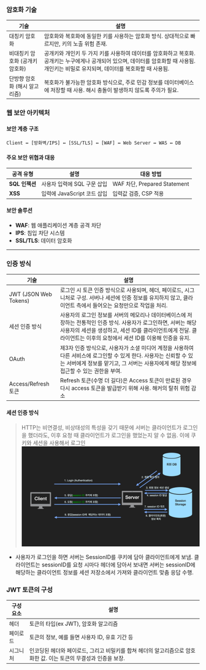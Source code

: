 ### 암호화 기술

| 기술                            | 설명                                                                                                                                                                                       |
| ------------------------------- | ------------------------------------------------------------------------------------------------------------------------------------------------------------------------------------------ |
| 대칭키 암호화                   | 암호화와 복호화에 동일한 키를 사용하는 암호화 방식. 상대적으로 빠르지만, 키의 노출 위험 존재.                                                                                              |
| 비대칭키 암호화 (공개키 암호화) | 공개키와 개인키 두 가지 키를 사용하여 데이터를 암호화하고 복호화. 공개키는 누구에게나 공개되어 있으며, 데이터를 암호화할 때 사용됨. 개인키는 비밀로 유지되며, 데이터를 복호화할 때 사용됨. |
| 단방향 암호화 (해시 알고리즘)   | 복호화가 불가능한 암호화 방식으로, 주로 민감 정보를 데이터베이스에 저장할 때 사용. 해시 충돌이 발생하지 않도록 주의가 필요.                                                                |

### 웹 보안 아키텍처

#### 보안 계층 구조
```
Client ↔ [방화벽/IPS] ↔ [SSL/TLS] ↔ [WAF] ↔ Web Server ↔ WAS ↔ DB
```

#### 주요 보안 위협과 대응
| 공격 유형 | 설명 | 대응 방법 |
|-----------|------|-----------|
| **SQL 인젝션** | 사용자 입력에 SQL 구문 삽입 | WAF 차단, Prepared Statement |
| **XSS** | 입력에 JavaScript 코드 삽입 | 입력값 검증, CSP 적용 |

#### 보안 솔루션
- **WAF**: 웹 애플리케이션 계층 공격 차단
- **IPS**: 침입 차단 시스템
- **SSL/TLS**: 데이터 암호화

---

### 인증 방식

| 기술                  | 설명                                                                                                                                                                                                                                    |
| --------------------- | --------------------------------------------------------------------------------------------------------------------------------------------------------------------------------------------------------------------------------------- |
| JWT (JSON Web Tokens) | 로그인 시 토큰 인증 방식으로 사용되며, 헤더, 페이로드, 시그니처로 구성. 서버나 세션에 인증 정보를 유지하지 않고, 클라이언트 측에서 들어오는 요청만으로 작업을 처리.                                                                     |
| 세션 인증 방식        | 사용자의 로그인 정보를 서버의 메모리나 데이터베이스에 저장하는 전통적인 인증 방식. 사용자가 로그인하면, 서버는 해당 사용자의 세션을 생성하고, 세션 ID를 클라이언트에게 전달. 클라이언트는 이후의 요청에서 세션 ID를 이용해 인증을 유지. |
| OAuth                 | 제3자 인증 방식으로, 사용자가 소셜 미디어 계정을 사용하여 다른 서비스에 로그인할 수 있게 한다. 사용자는 신뢰할 수 있는 서버에게 정보를 맡기고, 그 서버는 사용자에게 해당 정보에 접근할 수 있는 권한을 부여.                             |
| Access/Refresh 토큰   | Refresh 토큰(수명 더 길다)은 Access 토큰이 만료된 경우 다시 access 토큰을 발급받기 위해 사용. 해커의 탈취 위험 감소                                                                                                                     |

#### 세션 인증 방식

> HTTP는 비연결성, 비상태성의 특성을 갖기 때문에 서버는 클라이언트가 로그인을 했더라도, 이후 요청 때 클라이언트가 로그인을 했었는지 알 수 없음. 이에 쿠키와 세션을 사용해서 로그인
> ![alt text](img/쿠키와세션사용한로그인.png)

- 사용자가 로그인을 하면 서버는 SessionID를 쿠키에 담아 클라이언트에게 보냄. 클라이언트는 sessionID를 요청 시마다 헤더에 담아서 보내면 서버는 sessionID에 해당하는 클라이언트 정보를 세션 저장소에서 가져와 클라이언트 맞춤 응답 수행.

### JWT 토큰의 구성

| 구성 요소 | 설명                                                                                                              |
| --------- | ----------------------------------------------------------------------------------------------------------------- |
| 헤더      | 토큰의 타입(ex JWT), 암호화 알고리즘                                                                              |
| 페이로드  | 토큰의 정보, 예를 들면 사용자 ID, 유효 기간 등                                                                    |
| 시그니처  | 인코딩된 헤더와 페이로드, 그리고 비밀키를 합쳐 헤더의 알고리즘으로 암호화한 값. 이는 토큰의 무결성과 인증을 보장. |
